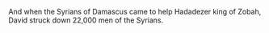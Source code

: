 And when the Syrians of Damascus came to help Hadadezer king of Zobah, David struck down 22,000 men of the Syrians.
